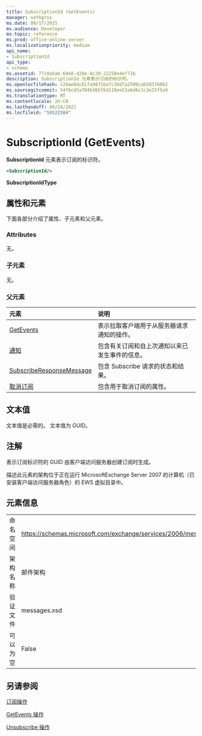 ```yaml
---
title: SubscriptionId (GetEvents)
manager: sethgros
ms.date: 09/17/2015
ms.audience: Developer
ms.topic: reference
ms.prod: office-online-server
ms.localizationpriority: medium
api_name:
- SubscriptionId
api_type:
- schema
ms.assetid: 77c0abab-69e8-428e-8c20-22258e4ef71b
description: SubscriptionId 元素表示订阅的标识符。
ms.openlocfilehash: c24ae8dc61fa98716efc38d7a2500cab503760b2
ms.sourcegitcommit: 54f6cd5a704b36b76d110ee53a6d6c1c3e15f5a9
ms.translationtype: MT
ms.contentlocale: zh-CN
ms.lasthandoff: 09/24/2021
ms.locfileid: "59522584"
---
```

# <a name="subscriptionid-getevents"></a>SubscriptionId (GetEvents)

**SubscriptionId** 元素表示订阅的标识符。 
  
```xml
<SubscriptionId/>
```

 **SubscriptionIdType**
## <a name="attributes-and-elements"></a>属性和元素

下面各部分介绍了属性、子元素和父元素。
  
### <a name="attributes"></a>Attributes

无。
  
### <a name="child-elements"></a>子元素

无。
  
### <a name="parent-elements"></a>父元素

|**元素**|**说明**|
|:-----|:-----|
|[GetEvents](getevents.md) <br/> |表示拉取客户端用于从服务器请求通知的操作。  <br/> |
|[通知](notification-ex15websvcsotherref.md) <br/> |包含有关订阅和自上次通知以来已发生事件的信息。  <br/> |
|[SubscribeResponseMessage](subscriberesponsemessage.md) <br/> |包含 Subscribe 请求的状态和结果。  <br/> |
|[取消订阅](unsubscribe.md) <br/> |包含用于取消订阅的属性。  <br/> |
   
## <a name="text-value"></a>文本值

文本值是必需的。 文本值为 GUID。
  
## <a name="remarks"></a>注解

表示订阅标识符的 GUID 由客户端访问服务器创建订阅时生成。
  
描述此元素的架构位于正在运行 MicrosoftExchange Server 2007 的计算机（已安装客户端访问服务器角色）的 EWS 虚拟目录中。
  
## <a name="element-information"></a>元素信息

|||
|:-----|:-----|
|命名空间  <br/> |https://schemas.microsoft.com/exchange/services/2006/messages  <br/> |
|架构名称  <br/> |邮件架构  <br/> |
|验证文件  <br/> |messages.xsd  <br/> |
|可以为空  <br/> |False  <br/> |
   
## <a name="see-also"></a>另请参阅



[订阅操作](subscribe-operation.md)
  
[GetEvents 操作](getevents-operation.md)
  
[Unsubscribe 操作](unsubscribe-operation.md)

